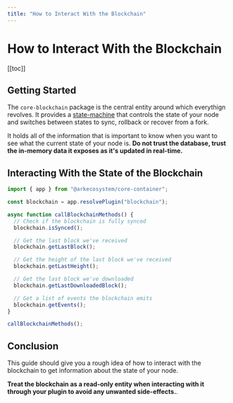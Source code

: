 ```yaml
---
title: "How to Interact With the Blockchain"
---
```


# How to Interact With the Blockchain

[[toc]]

## Getting Started

The `core-blockchain` package is the central entity around which everythign revolves. It provides a [state-machine](https://en.wikipedia.org/wiki/Finite-state_machine) that controls the state of your node and switches between states to sync, rollback or recover from a fork.

It holds all of the information that is important to know when you want to see what the current state of your node is. **Do not trust the database, trust the in-memory data it exposes as it's updated in real-time.**

## Interacting With the State of the Blockchain

```ts
import { app } from "@arkecosystem/core-container";

const blockchain = app.resolvePlugin("blockchain");

async function callBlockchainMethods() {
  // Check if the blockchain is fully synced
  blockchain.isSynced();

  // Get the last block we've received
  blockchain.getLastBlock();

  // Get the height of the last block we've received
  blockchain.getLastHeight();

  // Get the last block we've downloaded
  blockchain.getLastDownloadedBlock();

  // Get a list of events the blockchain emits
  blockchain.getEvents();
}

callBlockchainMethods();
```

## Conclusion

This guide should give you a rough idea of how to interact with the blockchain to get information about the state of your node.

**Treat the blockchain as a read-only entity when interacting with it through your plugin to avoid any unwanted side-effects.**.
